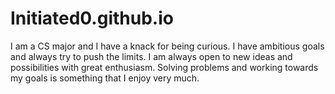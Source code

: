 # Initiated0.github.io

I am a CS major and I have a knack for being curious. I have ambitious goals and always try to push the limits. I am always open to new ideas and possibilities with great
enthusiasm. Solving problems and working towards my goals is something that I enjoy very much. 
